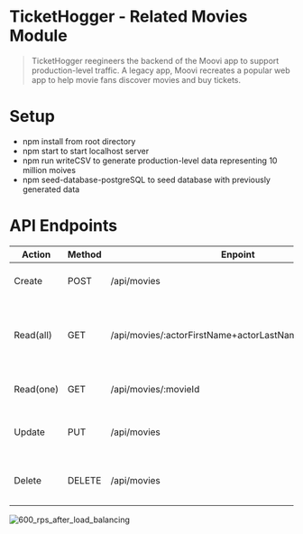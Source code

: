 # TicketHogger - Related Movies Module
> TicketHogger reegineers the backend of the Moovi app to support production-level traffic.
> A legacy app, Moovi recreates a popular web app to help movie fans discover movies and buy tickets.

# Setup
- npm install from root directory
- npm start to start localhost server
- npm run writeCSV to generate production-level data representing 10 million moives
- npm seed-database-postgreSQL to seed database with previously generated data

# API Endpoints

|Action   |Method |Enpoint                          |Purpose                                                        |
|---------|-------|--------------------------------------------------------|----------------------------------------|
|Create   |POST   |/api/movies                                             |Add one movie record                    |
|Read(all)|GET    |/api/movies/:actorFirstName+actorLastName/relatedmovies |Get all movie records for a given actor |
|Read(one)|GET    |/api/movies/:movieId                                    |Get one movie record                    |
|Update   |PUT    |/api/movies                                             |Update one movie record                 |
|Delete   |DELETE |/api/movies                                             |Delete one movie record                 |

![600_rps_after_load_balancing](https://user-images.githubusercontent.com/29344313/50661847-470c3880-0f59-11e9-9e93-2a893bb99718.png)

